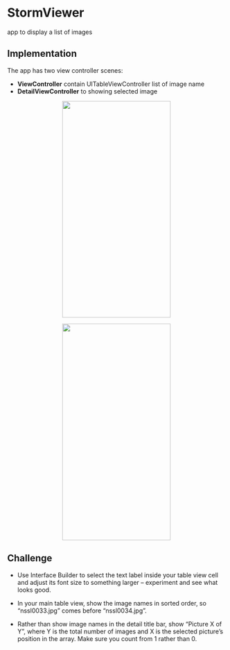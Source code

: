 # StormViewer
app to display a list of images
## Implementation
The app has two view controller scenes:
* **ViewController** contain UITableViewController list of image name 
* **DetailViewController** to showing selected image
<p align="center">
  <img width="250" height="500" src="https://user-images.githubusercontent.com/27751735/55982941-9c678c80-5ca2-11e9-891b-193a4db79211.png">
</p>
<p align="center">
  <img width="250" height="500" src="https://user-images.githubusercontent.com/27751735/55982942-9d002300-5ca2-11e9-9152-ad2fa2b35e02.png">
</p>

## Challenge
* Use Interface Builder to select the text label inside your table view cell and adjust its font size to something larger – experiment and see what looks good.

* In your main table view, show the image names in sorted order, so “nssl0033.jpg” comes before “nssl0034.jpg”.

* Rather than show image names in the detail title bar, show “Picture X of Y”, where Y is the total number of images and X is the selected picture’s position in the array. Make sure you count from 1 rather than 0.
